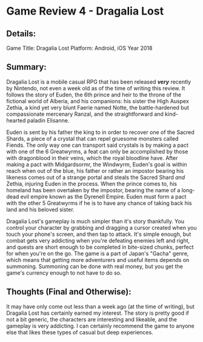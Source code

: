 # Game Review 4 - Dragalia Lost

## Details:
Game Title: Dragalia Lost
Platform: Android, iOS
Year 2018

## Summary:
Dragalia Lost is a mobile casual RPG that has been released ***very*** recently by Nintendo, not even a week old as of the time of writing this review. It follows the story of Euden, the 6th prince and heir to the throne of the fictional world of Alberia, and his companions: his sister the High Auspex Zethia, a kind yet very blunt Faerie named Notte, the battle-hardened but compassionate mercenary Ranzal, and the straightforward and kind-hearted paladin Elisanne. 

Euden is sent by his father the king to in order to recover one of the Sacred Shards, a piece of a crystal that can repel gruesome monsters called Fiends. The only way one can transport said crystals is by making a pact with one of the 6 Greatwyrms, a feat can only be accomplished by those with dragonblood in their veins, which the royal bloodline have. After making a pact with Midgardsormr, the Windwyrm, Euden's goal is within reach when out of the blue, his father or rather an impostor bearing his likeness comes out of a strange portal and steals the Sacred Shard *and* Zethia, injuring Euden in the process. When the prince comes to, his homeland has been overtaken by the impostor, bearing the name of a long-dead evil empire known as the Dyrenell Empire. Euden must form a pact with the other 5 Greatwyrms if he is to have any chance of taking back his land and his beloved sister.

Dragalia Lost's gameplay is much simpler than it's story thankfully. You control your character by grabbing and dragging a cursor created when you touch your phone's screen, and then tap to attack. It's simple enough, but combat gets very addicting when you're defeating enemies left and right, and quests are short enough to be completed in bite-sized chunks, perfect for when you're on the go. The game is a part of Japan's "Gacha" genre, which means that getting more adventurers and useful items depends on summoning. Summoning can be done with real money, but you get the game's currency enough to not have to do so.
## Thoughts (Final and Otherwise):
It may have only come out less than a week ago (at the time of writing), but Dragalia Lost has certainly earned my interest. The story is pretty good if not a bit generic, the characters are interesting and likeable, and the gameplay is very addicting. I can certainly recommend the game to anyone else that likes these types of casual but deep experiences.
